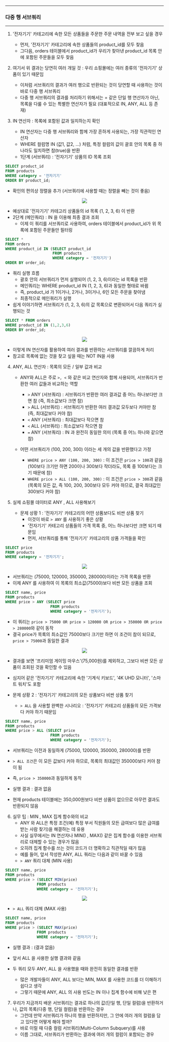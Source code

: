 -----
### 다중 행 서브쿼리
-----
1. '전자기기' 카테고리에 속한 모든 상품들을 주문한 주문 내역을 전부 보고 싶을 경우
   - 먼저, '전자기기' 카테고리에 속한 상품들의 product_id를 모두 찾음
   - 그다음, orders 테이블에서 product_id가 우리가 찾아낸 product_id 목록 안에 포함된 주문들을 모두 찾음

2. 여기서 위 결과는 당연히 여러 개일 것 : 우리 쇼핑몰에는 여러 종류의 '전자기기' 상품이 있기 때문임
   - 이처럼 서브쿼리의 결과가 여러 행으로 반환되는 것이 당연할 때 사용하는 것이 바로 다중 행 서브쿼리
   - 다중 행 서브쿼리의 결과를 처리하기 위해서는 = 같은 단일 행 연산자가 아닌, 목록을 다룰 수 있는 특별한 연산자가 필요 (대표적으로 IN, ANY, ALL 등 존재)
   
3. IN 연산자 : 목록에 포함된 값과 일치하는지 확인
   - IN 연산자는 다중 행 서브쿼리와 함께 가장 흔하게 사용되는, 가장 직관적인 연산자
   - WHERE 컬럼명 IN (값1, 값2, ...) 처럼, 특정 컬럼의 값이 괄호 안의 목록 중 하나라도 일치하면 참(true)을 반환
   - 1단계 (서브쿼리) : '전자기기' 상품의 ID 목록 조회
```sql
SELECT product_id
FROM products
WHERE category = '전자기기'
ORDER BY product_id;
```
   - 확인의 편의상 정렬을 추가 (서브쿼리에 사용할 때는 정렬을 빼는 것이 좋음)
<div align="center">
<img src="https://github.com/user-attachments/assets/6febba10-2422-422a-94f3-c8ef8ef15163">
</div>

   - 예상대로 '전자기기' 카테고리 상품들의 id 목록 (1, 2, 3, 6) 이 반환
   - 2단계 (메인쿼리) : IN 을 이용해 최종 결과 조회
      + 이제 이 쿼리를 서브쿼리로 사용하여, orders 테이블에서 product_id가 위 목록에 포함된 주문들만 필터링
```sql
SELECT *
FROM orders
WHERE product_id IN (SELECT product_id
                     FROM products
                     WHERE category = '전자기기')
ORDER BY order_id;
```
   - 쿼리 실행 흐름
     + 괄호 안의 서브쿼리가 먼저 실행되어 (1, 2, 3, 6)이라는 id 목록을 반환
     + 메인쿼리는 WHERE product_id IN (1, 2, 3, 6)과 동일한 형태로 바뀜
     + 즉, product_id 가 1이거나, 2거나, 3이거나, 6인 모든 주문을 찾아냄
     + 최종적으로 메인쿼리가 실행
   - 쉽게 이야기하면 서브쿼리가 (1, 2, 3, 6)의 값 목록으로 변환되어서 다음 쿼리가 실행되는 것
```sql
SELECT * FROM orders
WHERE product_id IN (1,2,3,6)
ORDER BY order_id;
```
<div align="center">
<img src="https://github.com/user-attachments/assets/f3657669-8643-44a6-bbae-0cf1d9c6e7d1">
</div>

   - 이렇게 IN 연산자를 활용하여 여러 결과를 반환하는 서브쿼리를 깔끔하게 처리
   - 참고로 목록에 없는 것을 찾고 싶을 때는 NOT IN을 사용

4. ANY, ALL 연산자 : 목록의 모든 / 일부 값과 비교
   - ANY와 ALL은 주로 ```>, <``` 와 같은 비교 연산자와 함께 사용되어, 서브쿼리가 반환한 여러 값들과 비교하는 역할
      + ```>``` ANY (서브쿼리) : 서브쿼리가 반환한 여러 결과값 중 어느 하나보다만 크면 참 (즉, 최소값보다 크면 참)
      + ```>``` ALL (서브쿼리) : 서브쿼리가 반환한 여러 결과값 모두보다 커야만 참 (즉, 최대값보다 커야 참)
      + ```<``` ANY (서브쿼리) : 최대값보다 작으면 참
      + ```<``` ALL (서브쿼리) : 최소값보다 작으면 참
      + ```=``` ANY (서브쿼리) : IN 과 완전히 동일한 의미 (목록 중 어느 하나와 같으면 참)

   - 어떤 서브쿼리가 (100, 200, 300) 이라는 세 개의 값을 반환했다고 가정    
      + ```WHERE price > ANY (100, 200, 300)``` : 이 조건은 ```price > 100```과 같음 (100보다 크기만 하면 200이나 300보다 작더라도, 목록 중 100보다는 크기 때문에 참)
      + ```WHERE price > ALL (100, 200, 300)``` : 이 조건은 ```price > 300```과 같음 (목록의 모든 값, 즉 100, 200, 300보다 모두 커야 하므로, 결국 최대값인 300보다 커야 참)

5. 실제 쇼핑몰 데이터로 ANY , ALL 사용해보기
   - 문제 상황 1 : '전자기기' 카테고리의 어떤 상품보다도 비싼 상품 찾기
     + 이것이 바로 ```> ANY``` 를 사용하기 좋은 상황
     + '전자기기' 카테고리 상품들의 가격 목록 중, 어느 하나보다만 크면 되기 때문임
     + 먼저, 서브쿼리를 통해 '전자기기' 카테고리의 상품 가격들을 확인
```sql
SELECT price
FROM products
WHERE category = '전자기기';
```
<div align="center">
<img src="https://github.com/user-attachments/assets/9f9ad87b-81b6-47c7-a40e-d7e64445028a">
</div>

   - 서브쿼리는 (75000, 120000, 350000, 280000)이라는 가격 목록을 반환
   - 이제 ANY 를 사용하여 이 목록의 최소값(75000)보다 비싼 모든 상품을 조회
```sql
SELECT name, price
FROM products
WHERE price > ANY (SELECT price
                    FROM products
                    WHERE category = '전자기기');
```
   - 이 쿼리는 ```price > 75000 OR price > 120000 OR price > 350000 OR price > 280000```와 같이 동작
   - 결국 price가 목록의 최소값인 75000보다 크기만 하면 이 조건이 참이 되므로, ```price > 75000```과 동일한 결과
<div align="center">
<img src="https://github.com/user-attachments/assets/256d8f2c-dd73-48d4-9280-f49f998ecc75">
</div>

   - 결과를 보면 '프리미엄 게이밍 마우스'(75,000원)를 제외하고, 그보다 비싼 모든 상품이 조회된 것을 확인할 수 있음
   - 심지어 같은 '전자기기' 카테고리에 속한 '기계식 키보드', '4K UHD 모니터', '스마트 워치'도 포함

   - 문제 상황 2 : '전자기기' 카테고리의 모든 상품보다 비싼 상품 찾기
      + ```> ALL``` 을 사용할 완벽한 시나리오 : '전자기기' 카테고리 상품들의 모든 가격보다 커야 하기 때문임
```sql
SELECT name, price
FROM products
WHERE price > ALL (SELECT price
                    FROM products
                    WHERE category = '전자기기');
```
   - 서브쿼리는 이전과 동일하게 (75000, 120000, 350000, 280000)를 반환
   - ```> ALL 조건```은 이 모든 값보다 커야 하므로, 목록의 최대값인 350000보다 커야 참이 됨
   - 즉, ```price > 350000```과 동일하게 동작
   - 실행 결과 : 결과 없음

   - 현재 products 테이블에는 350,000원보다 비싼 상품이 없으므로 아무런 결과도 반환되지 않음

6. 실무 팁 : MIN , MAX 집계 함수와의 비교
   - ANY 와 ALL은 특정 조건(예) 특정 부서 직원들의 모든 급여보다 많은 급여를 받는 사람 찾기)을 해결하는 데 유용
   - 사실 실무에서는 IN 연산자나 MIN() , MAX() 같은 집계 함수를 이용한 서브쿼리로 대체할 수 있는 경우가 많음
   - 오히려 집계 함수를 쓰는 것이 코드가 더 명확하고 직관적일 때가 많음
   - 예를 들어, 앞서 작성한 ANY, ALL 쿼리는 다음과 같이 바꿀 수 있음
   - ```> ANY``` 쿼리 대체 (MIN 사용)
```sql
SELECT name, price
FROM products
WHERE price > (SELECT MIN(price)
              FROM products
              WHERE category = '전자기기');
```
<div align="center">
<img src="https://github.com/user-attachments/assets/c9d403e8-87e5-48f9-ab66-f29b110f8353">
</div>

   - ```> ALL``` 쿼리 대체 (MAX 사용)
```sql
SELECT name, price
FROM products
WHERE price > (SELECT MAX(price)
              FROM products
              WHERE category = '전자기기');
```
   - 실행 결과 : (결과 없음)
   - 앞서 ALL 을 사용한 실행 결과와 같음

   - 두 쿼리 모두 ANY, ALL 을 사용했을 때와 완전히 동일한 결과를 반환
     + 많은 개발자들이 ANY, ALL 보다는 MIN, MAX 를 사용한 코드를 더 이해하기 쉽다고 생각
     + 그렇기 때문에 ANY, ALL 의 사용 빈도는 IN 이나 집계 함수에 비해 낮은 편

7. 우리가 지금까지 배운 서브쿼리는 결과로 하나의 값(단일 행, 단일 컬럼)을 반환하거나, 값의 목록(다중 행, 단일 컬럼)을 반환하는 경우
   - 그런데 만약 서브쿼리가 하나의 행을 반환하지만, 그 안에 여러 개의 컬럼을 담고 있다면 어떻게 해야 할까?
   - 바로 이럴 때 다중 컬럼 서브쿼리(Multi-Column Subquery)를 사용
   - 이름 그대로, 서브쿼리가 반환하는 결과에 여러 개의 컬럼이 포함되는 경우
